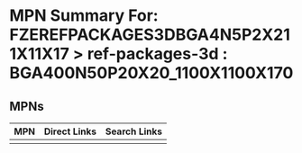 



# MPN Summary For: FZEREFPACKAGES3DBGA4N5P2X211X11X17 > ref-packages-3d : BGA400N50P20X20_1100X1100X170

## MPNs
  

|MPN|Direct Links|Search Links|
| :--- | :--- | :--- |
||||
